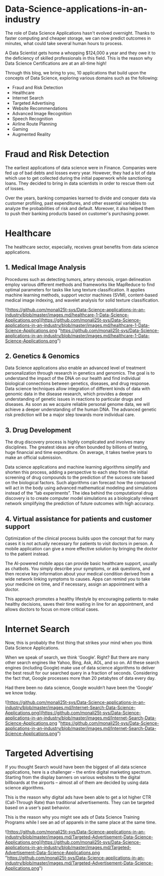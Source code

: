 # Data-Science-applications-in-an-industry
The role of Data Science Applications hasn't evolved overnight. Thanks to faster computing and cheaper storage, we can now predict outcomes in minutes, what could take several human hours to process.

A Data Scientist gets home a whopping $124,000 a year and they owe it to the deficiency of skilled professionals in this field. This is the reason why Data Science Certifications are at an all-time high!

Through this blog, we bring to you, 10 applications that build upon the concepts of Data Science, exploring various domains such as the following:
- Fraud and Risk Detection
- Healthcare
- Internet Search
- Targeted Advertising
- Website Recommendations
- Advanced Image Recognition
- Speech Recognition
- Airline Route Planning
- Gaming
- Augmented Reality
# Fraud and Risk Detection
The earliest applications of data science were in Finance. Companies were fed up of bad debts and losses every year. However, they had a lot of data which use to get collected during the initial paperwork while sanctioning loans. They decided to bring in data scientists in order to rescue them out of losses.

Over the years, banking companies learned to divide and conquer data via customer profiling, past expenditures, and other essential variables to analyze the probabilities of risk and default. Moreover, it also helped them to push their banking products based on customer's purchasing power.
# Healthcare
The healthcare sector, especially, receives great benefits from data science applications.
## 1. Medical Image Analysis
Procedures such as detecting tumors, artery stenosis, organ delineation employ various different methods and frameworks like MapReduce to find optimal parameters for tasks like lung texture classification. It applies machine learning methods, support vector machines (SVM), content-based medical image indexing, and wavelet analysis for solid texture classification.


![https://github.com/monali25t-sys/Data-Science-applications-in-an-industry/blob/master/images.md/healthcare-1-Data-Science-Applications.png](https://github.com/monali25t-sys/Data-Science-applications-in-an-industry/blob/master/images.md/healthcare-1-Data-Science-Applications.png "https://github.com/monali25t-sys/Data-Science-applications-in-an-industry/blob/master/images.md/healthcare-1-Data-Science-Applications.png")

## 2. Genetics & Genomics
Data Science applications also enable an advanced level of treatment personalization through research in genetics and genomics. The goal is to understand the impact of the DNA on our health and find individual biological connections between genetics, diseases, and drug response. Data science techniques allow integration of different kinds of data with genomic data in the disease research, which provides a deeper understanding of genetic issues in reactions to particular drugs and diseases. As soon as we acquire reliable personal genome data, we will achieve a deeper understanding of the human DNA. The advanced genetic risk prediction will be a major step towards more individual care.
## 3. Drug Development
The drug discovery process is highly complicated and involves many disciplines. The greatest ideas are often bounded by billions of testing, huge financial and time expenditure. On average, it takes twelve years to make an official submission.

Data science applications and machine learning algorithms simplify and shorten this process, adding a perspective to each step from the initial screening of drug compounds to the prediction of the success rate based on the biological factors. Such algorithms can forecast how the compound will act in the body using advanced mathematical modeling and simulations instead of the “lab experiments”. The idea behind the computational drug discovery is to create computer model simulations as a biologically relevant network simplifying the prediction of future outcomes with high accuracy.
## 4. Virtual assistance for patients and customer support
Optimization of the clinical process builds upon the concept that for many cases it is not actually necessary for patients to visit doctors in person. A mobile application can give a more effective solution by bringing the doctor to the patient instead.

The AI-powered mobile apps can provide basic healthcare support, usually as chatbots. You simply describe your symptoms, or ask questions, and then receive key information about your medical condition derived from a wide network linking symptoms to causes. Apps can remind you to take your medicine on time, and if necessary, assign an appointment with a doctor.

This approach promotes a healthy lifestyle by encouraging patients to make healthy decisions, saves their time waiting in line for an appointment, and allows doctors to focus on more critical cases.

# Internet Search
Now, this is probably the first thing that strikes your mind when you think Data Science Applications.

When we speak of search, we think ‘Google’. Right? But there are many other search engines like Yahoo, Bing, Ask, AOL, and so on. All these search engines (including Google) make use of data science algorithms to deliver the best result for our searched query in a fraction of seconds. Considering the fact that, Google processes more than 20 petabytes of data every day.

Had there been no data science, Google wouldn’t have been the ‘Google’ we know today.

![https://github.com/monali25t-sys/Data-Science-applications-in-an-industry/blob/master/images.md/Internet-Search-Data-Science-Applications.png](https://github.com/monali25t-sys/Data-Science-applications-in-an-industry/blob/master/images.md/Internet-Search-Data-Science-Applications.png "https://github.com/monali25t-sys/Data-Science-applications-in-an-industry/blob/master/images.md/Internet-Search-Data-Science-Applications.png")

# Targeted Advertising
If you thought Search would have been the biggest of all data science applications, here is a challenger – the entire digital marketing spectrum. Starting from the display banners on various websites to the digital billboards at the airports – almost all of them are decided by using data science algorithms.

This is the reason why digital ads have been able to get a lot higher CTR (Call-Through Rate) than traditional advertisements. They can be targeted based on a user’s past behavior.

This is the reason why you might see ads of Data Science Training Programs while I see an ad of apparels in the same place at the same time.

![https://github.com/monali25t-sys/Data-Science-applications-in-an-industry/blob/master/images.md/Targeted-Advertisement-Data-Science-Applications.png](https://github.com/monali25t-sys/Data-Science-applications-in-an-industry/blob/master/images.md/Targeted-Advertisement-Data-Science-Applications.png "https://github.com/monali25t-sys/Data-Science-applications-in-an-industry/blob/master/images.md/Targeted-Advertisement-Data-Science-Applications.png")


